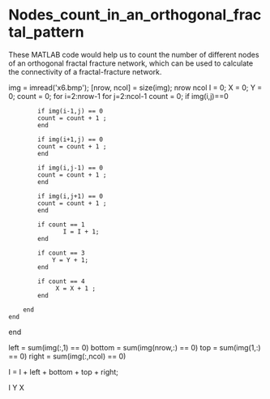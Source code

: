 # Nodes_count_in_an_orthogonal_fractal_pattern
These MATLAB code would help us to count the number of different nodes of an orthogonal fractal fracture network, which can be used to calculate the connectivity of a fractal-fracture network.

img = imread('x6.bmp');
[nrow, ncol] = size(img);
nrow
ncol
I = 0;
X = 0;
Y = 0;
count = 0;
for i=2:nrow-1
    for j=2:ncol-1
        count = 0;
        if img(i,j)==0
          
            if img(i-1,j) == 0
            count = count + 1 ;
            end
            
            if img(i+1,j) == 0
            count = count + 1 ;
            end
            
            if img(i,j-1) == 0
            count = count + 1 ;
            end
            
            if img(i,j+1) == 0
            count = count + 1 ;
            end
            
            if count == 1
                   I = I + 1; 
            end
            
            if count == 3
                Y = Y + 1;
            end
            
            if count == 4
                 X = X + 1 ;
            end
            
        end
    end
    
end

left = sum(img(:,1) == 0)
bottom = sum(img(nrow,:) == 0)
top = sum(img(1,:) == 0)
right = sum(img(:,ncol) == 0)

I = I + left + bottom + top + right;

I
Y
X
